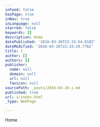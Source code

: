 ```yaml
---
inFeed: false
hasPage: true
inNav: true
inLanguage: null
starred: false
keywords: []
description: Home
datePublished: '2016-03-26T22:33:54.010Z'
dateModified: '2016-03-26T22:33:29.776Z'
title: I
author: []
authors: []
publisher:
  name: null
  domain: null
  url: null
  favicon: null
sourcePath: _posts/2016-03-26-i.md
published: true
url: i/index.html
_type: WebPage

---
```

Home